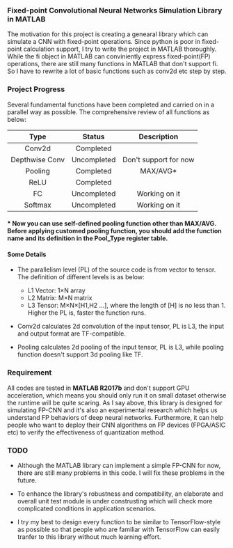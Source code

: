### Fixed-point Convolutional Neural Networks Simulation Library in MATLAB

The motivation for this project is creating a genearal library which can simulate a CNN with fixed-point operations. Since python is poor in fixed-point calculation support, I try to write the project in MATLAB thoroughly. While the fi object in MATLAB can conviniently express fixed-point(FP) operations, there are still many functions in MATLAB that don't support fi. So I have to rewrite a lot of basic functions such as conv2d etc step by step.

### Project Progress
Several fundamental functions have been completed and carried on in a parallel way as possible. The comprehensive review of all functions as below:

|        **Type**         |       **Status**     |        **Description**       |
|:-----------------------:|:--------------------:|:----------------------------:|
| Conv2d                  |      Completed       |                              |
| Depthwise Conv          |     Uncompleted      |    Don't support for now     |
| Pooling                 |      Completed       |           MAX/AVG*           |
| ReLU                    |      Completed       |                              |
| FC                      |     Uncompleted      |        Working on it         |
| Softmax                 |     Uncompleted      |        Working on it         |
#### * Now you can use self-defined pooling function other than MAX/AVG. Before applying customed pooling function, you should add the function name and its definition in the Pool_Type register table.

#### Some Details

- The parallelism level (PL) of the source code is from vector to tensor. The definition of different levels is as below:
  - L1 Vector: 1×N array
  - L2 Matrix: M×N matrix
  - L3 Tensor: M×N×[H1,H2 ...], where the length of [H] is no less than 1.
  Higher the PL is, faster the function runs.

- Conv2d calculates 2d convolution of the input tensor, PL is L3, the input and output format are TF-compatible.
- Pooling calculates 2d pooling of the input tensor, PL is L3, while pooling function doesn't support 3d pooling like TF.

### Requirement

All codes are tested in **MATLAB R2017b** and don't support GPU acceleration, which means you should only run it on small dataset otherwise the runtime will be quite scaring. As I say above, this library is designed for simulating FP-CNN and it's also an experimental research which helps us understand FP behaviors of deep neural networks. Furthermore, it can help people who want to deploy their CNN algorithms on FP devices (FPGA/ASIC etc) to verify the effectiveness of quantization method.

### TODO

- Although the MATLAB library can implement a simple FP-CNN for now, there are still many problems in this code. I will fix these problems in the future.

- To enhance the library's robustness and compatibility, an elaborate and overall unit test module is under construsting which will check more complicated conditions in application scenarios.

- I try my best to design every function to be similar to TensorFlow-style as possible so that people who are familiar with TensorFlow can easily tranfer to this library without much learning effort.
